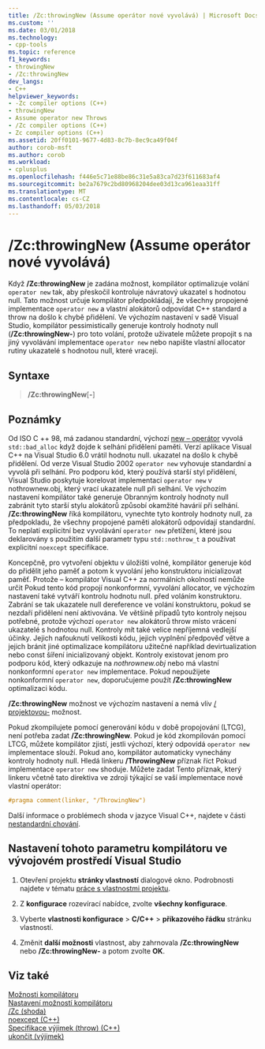 ```yaml
---
title: /Zc:throwingNew (Assume operátor nové vyvolává) | Microsoft Docs
ms.custom: ''
ms.date: 03/01/2018
ms.technology:
- cpp-tools
ms.topic: reference
f1_keywords:
- throwingNew
- /Zc:throwingNew
dev_langs:
- C++
helpviewer_keywords:
- -Zc compiler options (C++)
- throwingNew
- Assume operator new Throws
- /Zc compiler options (C++)
- Zc compiler options (C++)
ms.assetid: 20ff0101-9677-4d83-8c7b-8ec9ca49f04f
author: corob-msft
ms.author: corob
ms.workload:
- cplusplus
ms.openlocfilehash: f446e5c71e88be86c31e5a83ca7d23f611683af4
ms.sourcegitcommit: be2a7679c2bd80968204dee03d13ca961eaa31ff
ms.translationtype: MT
ms.contentlocale: cs-CZ
ms.lasthandoff: 05/03/2018
---
```

# <a name="zcthrowingnew-assume-operator-new-throws"></a>/Zc:throwingNew (Assume operátor nové vyvolává)

Když **/Zc:throwingNew** je zadána možnost, kompilátor optimalizuje volání `operator new` tak, aby přeskočil kontroluje návratový ukazatel s hodnotou null. Tato možnost určuje kompilátor předpokládají, že všechny propojené implementace `operator new` a vlastní alokátorů odpovídat C++ standard a throw na došlo k chybě přidělení. Ve výchozím nastavení v sadě Visual Studio, kompilátor pessimistically generuje kontroly hodnoty null (**/Zc:throwingNew-**) pro toto volání, protože uživatele můžete propojit s na jiný vyvolávání implementace `operator new` nebo napište vlastní allocator rutiny ukazatelé s hodnotou null, které vracejí.

## <a name="syntax"></a>Syntaxe

> **/Zc:throwingNew**[**-**]

## <a name="remarks"></a>Poznámky

Od ISO C ++ 98, má zadanou standardní, výchozí [new – operátor](../../standard-library/new-operators.md#op_new) vyvolá `std::bad_alloc` když dojde k selhání přidělení paměti. Verzí aplikace Visual C++ na Visual Studio 6.0 vrátil hodnotu null. ukazatel na došlo k chybě přidělení. Od verze Visual Studio 2002 `operator new` vyhovuje standardní a vyvolá při selhání. Pro podporu kód, který používá starší styl přidělení, Visual Studio poskytuje korelovat implementaci `operator new` v nothrownew.obj, který vrací ukazatele null při selhání. Ve výchozím nastavení kompilátor také generuje Obranným kontroly hodnoty null zabránit tyto starší stylu alokátorů způsobí okamžité havárií při selhání. **/Zc:throwingNew** říká kompilátoru, vynechte tyto kontroly hodnoty null, za předpokladu, že všechny propojené paměti alokátorů odpovídají standardní. To neplatí explicitní bez vyvolávání `operator new` přetížení, které jsou deklarovány s použitím další parametr typu `std::nothrow_t` a používat explicitní `noexcept` specifikace.

Koncepčně, pro vytvoření objektu v úložišti volné, kompilátor generuje kód do přidělit jeho paměť a potom k vyvolání jeho konstruktoru inicializovat paměť. Protože – kompilátor Visual C++ za normálních okolností nemůže určit Pokud tento kód propojí nonkonformní, vyvolání allocator, ve výchozím nastavení také vytváří kontrolu hodnotu null. před voláním konstruktoru. Zabrání se tak ukazatele null dereference ve volání konstruktoru, pokud se nezdaří přidělení není aktivována. Ve většině případů tyto kontroly nejsou potřebné, protože výchozí `operator new` alokátorů throw místo vrácení ukazatelé s hodnotou null. Kontroly mít také velice nepříjemná vedlejší účinky. Jejich nafouknutí velikosti kódu, jejich vyplnění předpověď větve a jejich bránit jiné optimalizace kompilátoru užitečné například devirtualization nebo const šíření inicializovaný objekt. Kontroly existovat jenom pro podporu kód, který odkazuje na *nothrownew.obj* nebo má vlastní nonkonformní `operator new` implementace. Pokud nepoužijete nonkonformní `operator new`, doporučujeme použít **/Zc:throwingNew** optimalizaci kódu.

**/Zc:throwingNew** možnost ve výchozím nastavení a nemá vliv [/ projektovou-](permissive-standards-conformance.md) možnost.

Pokud zkompilujete pomocí generování kódu v době propojování (LTCG), není potřeba zadat **/Zc:throwingNew**. Pokud je kód zkompilován pomocí LTCG, můžete kompilátor zjistí, jestli výchozí, který odpovídá `operator new` implementace slouží. Pokud ano, kompilátor automaticky vynechány kontroly hodnoty null. Hledá linkeru **/ThrowingNew** příznak říct Pokud implementace `operator new` shoduje. Můžete zadat Tento příznak, který linkeru včetně tato direktiva ve zdroji týkající se vaší implementace nové vlastní operátor:

```cpp
#pragma comment(linker, "/ThrowingNew")
```

Další informace o problémech shoda v jazyce Visual C++, najdete v části [nestandardní chování](../../cpp/nonstandard-behavior.md).

## <a name="to-set-this-compiler-option-in-the-visual-studio-development-environment"></a>Nastavení tohoto parametru kompilátoru ve vývojovém prostředí Visual Studio

1. Otevření projektu **stránky vlastností** dialogové okno. Podrobnosti najdete v tématu [práce s vlastnostmi projektu](../../ide/working-with-project-properties.md).

1. Z **konfigurace** rozevírací nabídce, zvolte **všechny konfigurace**.

1. Vyberte **vlastnosti konfigurace** > **C/C++** > **příkazového řádku** stránku vlastností.

1. Změnit **další možnosti** vlastnost, aby zahrnovala **/Zc:throwingNew** nebo **/Zc:throwingNew-** a potom zvolte **OK**.

## <a name="see-also"></a>Viz také

[Možnosti kompilátoru](../../build/reference/compiler-options.md)<br/>
[Nastavení možností kompilátoru](../../build/reference/setting-compiler-options.md)<br/>
[/Zc (shoda)](../../build/reference/zc-conformance.md)<br/>
[noexcept (C++)](../../cpp/noexcept-cpp.md)<br/>
[Specifikace výjimek (throw) (C++)](../../cpp/exception-specifications-throw-cpp.md)<br/>
[ukončit (výjimek)](../../standard-library/exception-functions.md#terminate)<br/>
